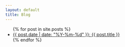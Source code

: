 ```yaml
---
layout: default
title: Blog
---
```


<ul>
  {% for post in site.posts %}
    <li>
      <a href="{{ post.url }}">{{ post.date | date: "%Y-%m-%d" }}: {{ post.title }}</a>
    </li>
  {% endfor %}
</ul>
